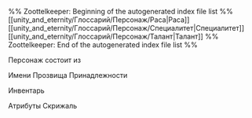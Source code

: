 %% Zoottelkeeper: Beginning of the autogenerated index file list  %%
 [[unity_and_eternity/Глоссарий/Персонаж/Раса|Раса]]
 [[unity_and_eternity/Глоссарий/Персонаж/Специалитет|Специалитет]]
 [[unity_and_eternity/Глоссарий/Персонаж/Талант|Талант]]
%% Zoottelkeeper: End of the autogenerated index file list  %%

Персонаж состоит из 

Имени
Прозвища
Принадлежности

Инвентарь

Атрибуты
Скрижаль

